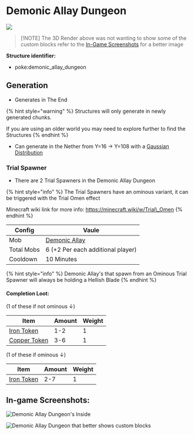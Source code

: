 # Demonic Allay Dungeon

![](https://github.com/ItsMePok/PFE/assets/136857747/4439e000-6fb5-4bc2-ba3b-3f053c50b9f3)

> \[!NOTE] The 3D Render above was not wanting to show some of the custom blocks refer to the [In-Game Screenshots](https://github.com/ItsMePok/PFE/wiki/Demonic-Allay-Dungeon#in-game-screenshots) for a better image

**Structure identifier:**

* poke:demonic\_allay\_dungeon

## Generation

* Generates in The End

{% hint style="warning" %}
Structures will only generate in newly generated chunks.&#x20;

If you are using an older world you may need to explore further to find the Structures
{% endhint %}

* Can generate in the Nether from Y=16 -> Y=108 with a [Gaussian Distribution](https://en.wikipedia.org/wiki/Normal\_distribution)

### Trial Spawner

* There are 2 Trial Spawners in the Demonic Allay Dungeon

{% hint style="info" %}
The Trial Spawners have an ominous variant, it can be triggered with the Trial Omen effect

Minecraft wiki link for more info: https://minecraft.wiki/w/Trial\_Omen
{% endhint %}

| Config     | Vaule                                                               |
| ---------- | ------------------------------------------------------------------- |
| Mob        | [Demonic Allay](https://github.com/ItsMePok/PFE/wiki/Demonic-Allay) |
| Total Mobs | 6 (+2 Per each additional player)                                   |
| Cooldown   | 10 Minutes                                                          |

{% hint style="info" %}
Demonic Allay's that spawn from an Ominous Trial Spawner will always be holding a Hellish Blade
{% endhint %}

#### Completion Loot:

(1 of these if not ominous ↓)

| Item                                                                                                                                                                     | Amount | Weight |
| ------------------------------------------------------------------------------------------------------------------------------------------------------------------------ | ------ | ------ |
| [<img src="https://github.com/ItsMePok/PFE/assets/136857747/aa3d5a31-9866-4bd1-bc09-ba7fa6775f7e" alt="" data-size="line">Iron Token](../items/tokens/iron-token.md)     | 1-2    | 1      |
| [<img src="https://github.com/ItsMePok/PFE/assets/136857747/1c78ba2a-4a5b-4b7b-83ff-ed21aa75ebd8" alt="" data-size="line">Copper Token](../items/tokens/copper-token.md) | 3-6    | 1      |

(1 of these if ominous ↓)

| Item                                                                                                                                                                 | Amount | Weight |
| -------------------------------------------------------------------------------------------------------------------------------------------------------------------- | ------ | ------ |
| [<img src="https://github.com/ItsMePok/PFE/assets/136857747/aa3d5a31-9866-4bd1-bc09-ba7fa6775f7e" alt="" data-size="line">Iron Token](../items/tokens/iron-token.md) | 2-7    | 1      |

## In-game Screenshots:

![Demonic Allay Dungeon's Inside](https://github.com/ItsMePok/PFE/assets/136857747/604da467-34ca-4904-a8e1-20a383077224)

![Demonic Allay Dungeon that better shows custom blocks](https://github.com/ItsMePok/PFE/assets/136857747/efcc1a95-9708-4bb3-aaa8-6009d8956aa4)
